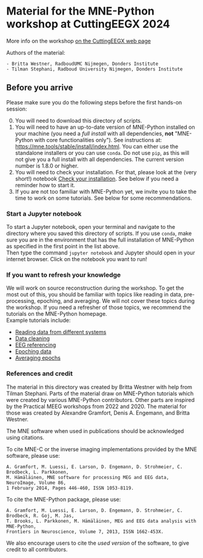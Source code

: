 # Material for the MNE-Python workshop at CuttingEEGX 2024

More info on the workshop [on the CuttingEEGX web page](https://cuttingeegx.org/registration/#Nijmegen)

Authors of the material:

	- Britta Westner, RadboudUMC Nijmegen, Donders Institute
    - Tilman Stephani, Radboud University Nijmegen, Donders Institute

## Before you arrive

Please make sure you do the following steps before the first hands-on session:

0. You will need to download this directory of scripts.
1. You will need to have an up-to-date version of MNE-Python installed on your machine (you need a *full install* with all dependencies, **not** "MNE-Python with core functionalities only"). See instructions at: https://mne.tools/stable/install/index.html. You can either use the standalone installers or you can use `conda`. Do not use `pip`, as this will not give you a full install with all dependencies. The current version number is 1.8.0 or higher.
2. You will need to check your installation. For that, please look at the (very short!) notebook [Check your installation](Installation_check.ipynb). See below if you need a reminder how to start it.
3. If you are not too familiar with MNE-Python yet, we invite you to take the time to work on some tutorials. See below for some recommendations.

### Start a Jupyter notebook

To start a Jupyter notebook, open your terminal and navigate to the directory where you saved this directory of scripts. If you use `conda`, make sure you are in the environment that has the full installation of MNE-Python as specified in the first point in the list above.  
Then type the command `jupyter notebook` and Jupyter should open in your internet browser. Click on the notebook you want to run!

### If you want to refresh your knowledge

We will work on source reconstruction during the workshop. To get the most out of this, you should be familiar with topics like reading in data, pre-processing, epoching, and averaging. We will not cover these topics during the workshop.
If you need a refresher of those topics, we recommend the tutorials on the MNE-Python homepage.  
Example tutorials include:
- [Reading data from different systems](https://mne.tools/stable/auto_tutorials/io/index.html)
- [Data cleaning](https://mne.tools/stable/auto_tutorials/preprocessing/10_preprocessing_overview.html)
- [EEG referencing](https://mne.tools/stable/auto_tutorials/preprocessing/55_setting_eeg_reference.html)
- [Epoching data](https://mne.tools/stable/auto_tutorials/epochs/10_epochs_overview.html)
- [Averaging epochs](https://mne.tools/stable/auto_tutorials/evoked/10_evoked_overview.html)

### References and credit

The material in this directory was created by Britta Westner with help from Tilman Stephani. Parts of the material draw on MNE-Python tutorials which were created by various MNE-Python contributors. Other parts are inspired by the Practical MEEG workshops from 2022 and 2020. The material for those was created by Alexandre Gramfort, Denis A. Engemann, and Britta Westner.

The MNE software when used in publications should be acknowledged using citations.

To cite MNE-C or the inverse imaging implementations provided by the MNE software, please use:

	A. Gramfort, M. Luessi, E. Larson, D. Engemann, D. Strohmeier, C. Brodbeck, L. Parkkonen,
	M. Hämäläinen, MNE software for processing MEG and EEG data, NeuroImage, Volume 86,
	1 February 2014, Pages 446-460, ISSN 1053-8119.

To cite the MNE-Python package, please use:

	A. Gramfort, M. Luessi, E. Larson, D. Engemann, D. Strohmeier, C. Brodbeck, R. Goj, M. Jas,
	T. Brooks, L. Parkkonen, M. Hämäläinen, MEG and EEG data analysis with MNE-Python,
	Frontiers in Neuroscience, Volume 7, 2013, ISSN 1662-453X.

We also encourage users to cite the _used version_ of the software, to give credit to all contributors.